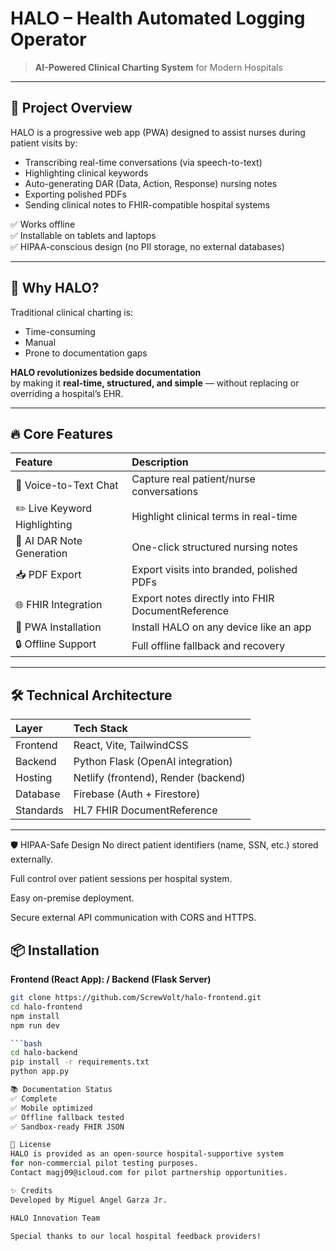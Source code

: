 # HALO – Health Automated Logging Operator

> **AI-Powered Clinical Charting System** for Modern Hospitals

---

## 🚀 Project Overview
HALO is a progressive web app (PWA) designed to assist nurses during patient visits by:
- Transcribing real-time conversations (via speech-to-text)
- Highlighting clinical keywords
- Auto-generating DAR (Data, Action, Response) nursing notes
- Exporting polished PDFs
- Sending clinical notes to FHIR-compatible hospital systems

✅ Works offline  
✅ Installable on tablets and laptops  
✅ HIPAA-conscious design (no PII storage, no external databases)

---

## 🏥 Why HALO?

Traditional clinical charting is:
- Time-consuming
- Manual
- Prone to documentation gaps

**HALO revolutionizes bedside documentation**  
by making it **real-time, structured, and simple** — without replacing or overriding a hospital’s EHR.

---

## 🔥 Core Features

| Feature | Description |
|:---|:---|
| 🎤 Voice-to-Text Chat | Capture real patient/nurse conversations |
| ✏️ Live Keyword Highlighting | Highlight clinical terms in real-time |
| 📄 AI DAR Note Generation | One-click structured nursing notes |
| 📥 PDF Export | Export visits into branded, polished PDFs |
| 🌐 FHIR Integration | Export notes directly into FHIR DocumentReference |
| 📱 PWA Installation | Install HALO on any device like an app |
| 🔒 Offline Support | Full offline fallback and recovery |

---

## 🛠 Technical Architecture

| Layer | Tech Stack |
|:---|:---|
| Frontend | React, Vite, TailwindCSS |
| Backend | Python Flask (OpenAI integration) |
| Hosting | Netlify (frontend), Render (backend) |
| Database | Firebase (Auth + Firestore) |
| Standards | HL7 FHIR DocumentReference |

---

🛡️ HIPAA-Safe Design
No direct patient identifiers (name, SSN, etc.) stored externally.

Full control over patient sessions per hospital system.

Easy on-premise deployment.

Secure external API communication with CORS and HTTPS.

## 📦 Installation

**Frontend (React App): / Backend (Flask Server)**
```bash
git clone https://github.com/ScrewVolt/halo-frontend.git
cd halo-frontend
npm install
npm run dev

```bash
cd halo-backend
pip install -r requirements.txt
python app.py

📚 Documentation Status
✅ Complete
✅ Mobile optimized
✅ Offline fallback tested
✅ Sandbox-ready FHIR JSON

🎯 License
HALO is provided as an open-source hospital-supportive system
for non-commercial pilot testing purposes.
Contact magj09@icloud.com for pilot partnership opportunities.

✨ Credits
Developed by Miguel Angel Garza Jr.

HALO Innovation Team

Special thanks to our local hospital feedback providers!